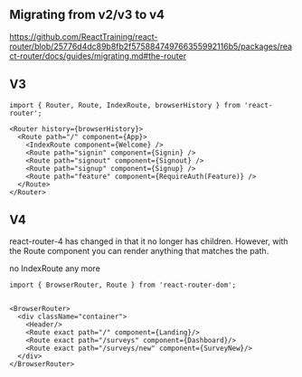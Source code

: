 ## Migrating from v2/v3 to v4
https://github.com/ReactTraining/react-router/blob/25776d4dc89b8fb2f575884749766355992116b5/packages/react-router/docs/guides/migrating.md#the-router

## V3
```
import { Router, Route, IndexRoute, browserHistory } from 'react-router';

<Router history={browserHistory}>
  <Route path="/" component={App}>
    <IndexRoute component={Welcome} />
    <Route path="signin" component={Signin} />
    <Route path="signout" component={Signout} />
    <Route path="signup" component={Signup} />
    <Route path="feature" component={RequireAuth(Feature)} />
  </Route>
</Router>

```

## V4
react-router-4 has changed in that it no longer has children. However, with the Route component you can render anything that matches the path.

no IndexRoute any more


```
import { BrowserRouter, Route } from 'react-router-dom';


<BrowserRouter>
  <div className="container">
    <Header/>
    <Route exact path="/" component={Landing}/>
    <Route exact path="/surveys" component={Dashboard}/>
    <Route exact path="/surveys/new" component={SurveyNew}/>
  </div>
</BrowserRouter>
```